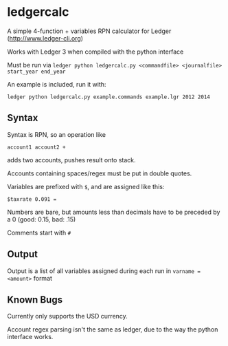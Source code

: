 # ledgercalc

A simple 4-function + variables RPN calculator for Ledger (http://www.ledger-cli.org)

Works with Ledger 3 when compiled with the python interface

Must be run via `ledger python ledgercalc.py <commandfile> <journalfile> start_year end_year`

An example is included, run it with:

    ledger python ledgercalc.py example.commands example.lgr 2012 2014

## Syntax

Syntax is RPN, so an operation like

    account1 account2 + 
   
adds two accounts, pushes result onto stack.

Accounts containing spaces/regex must be put in double quotes.

Variables are prefixed with `$`, and are assigned like this:

    $taxrate 0.091 = 

Numbers are bare, but amounts less than decimals have to be preceded by a 0 (good: 0.15, bad: .15)

Comments start with `#`


## Output

Output is a list of all variables assigned during each run in `varname = <amount>` format


## Known Bugs

Currently only supports the USD currency.

Account regex parsing isn't the same as ledger, due to the way the python interface works. 
